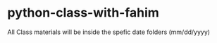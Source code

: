 # python-class-with-fahim


All Class materials will be inside the spefic date folders (mm/dd/yyyy)
